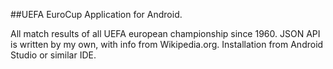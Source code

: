 ##UEFA EuroCup Application for Android.

All match results of all UEFA european championship since 1960.
JSON API is written by my own, with info from Wikipedia.org.
Installation from Android Studio or similar IDE.


